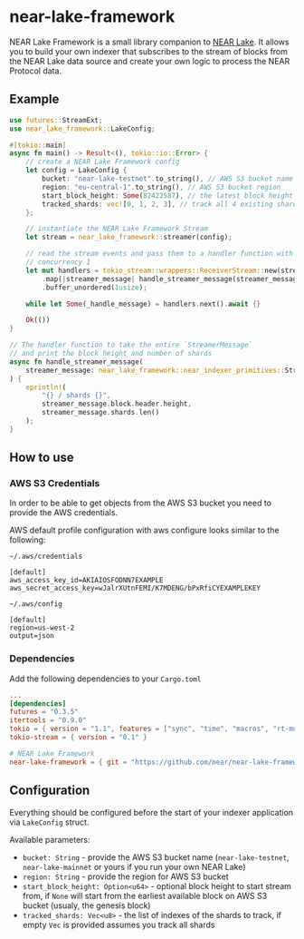 # near-lake-framework

NEAR Lake Framework is a small library companion to [NEAR Lake](https://github.com/near/near-lake). It allows you to build
your own indexer that subscribes to the stream of blocks from the NEAR Lake data source and create your own logic to process
the NEAR Protocol data.

## Example

```rust
use futures::StreamExt;
use near_lake_framework::LakeConfig;

#[tokio::main]
async fn main() -> Result<(), tokio::io::Error> {
    // create a NEAR Lake Framework config
    let config = LakeConfig {
        bucket: "near-lake-testnet".to_string(), // AWS S3 bucket name
        region: "eu-central-1".to_string(), // AWS S3 bucket region
        start_block_height: Some(82422587), // the latest block height we've got from explorer.near.org for testnet
        tracked_shards: vec![0, 1, 2, 3], // track all 4 existing shards
    };

    // instantiate the NEAR Lake Framework Stream
    let stream = near_lake_framework::streamer(config);

    // read the stream events and pass them to a handler function with
    // concurrency 1
    let mut handlers = tokio_stream::wrappers::ReceiverStream::new(stream)
        .map(|streamer_message| handle_streamer_message(streamer_message))
        .buffer_unordered(1usize);

    while let Some(_handle_message) = handlers.next().await {}

    Ok(())
}

// The handler function to take the entire `StreamerMessage`
// and print the block height and number of shards
async fn handle_streamer_message(
    streamer_message: near_lake_framework::near_indexer_primitives::StreamerMessage,
) {
    eprintln!(
        "{} / shards {}",
        streamer_message.block.header.height,
        streamer_message.shards.len()
    );
}
```

## How to use

### AWS S3 Credentials

In order to be able to get objects from the AWS S3 bucket you need to provide the AWS credentials.

AWS default profile configuration with aws configure looks similar to the following:

`~/.aws/credentials`
```
[default]
aws_access_key_id=AKIAIOSFODNN7EXAMPLE
aws_secret_access_key=wJalrXUtnFEMI/K7MDENG/bPxRfiCYEXAMPLEKEY
```

`~/.aws/config`
```
[default]
region=us-west-2
output=json
```

### Dependencies

Add the following dependencies to your `Cargo.toml`

```toml
...
[dependencies]
futures = "0.3.5"
itertools = "0.9.0"
tokio = { version = "1.1", features = ["sync", "time", "macros", "rt-multi-thread"] }
tokio-stream = { version = "0.1" }

# NEAR Lake Framework
near-lake-framework = { git = "https://github.com/near/near-lake-framework" }
```

## Configuration

Everything should be configured before the start of your indexer application via `LakeConfig` struct.

Available parameters:

* `bucket: String` - provide the AWS S3 bucket name (`near-lake-testnet`, `near-lake-mainnet` or yours if you run your own NEAR Lake)
* `region: String` - provide the region for AWS S3 bucket
* `start_block_height: Option<u64>` - optional block height to start stream from, if `None` will start from the earliest available block on AWS S3 bucket (usualy, the genesis block)
* `tracked_shards: Vec<u8>` - the list of indexes of the shards to track, if empty `Vec` is provided assumes you track all shards
